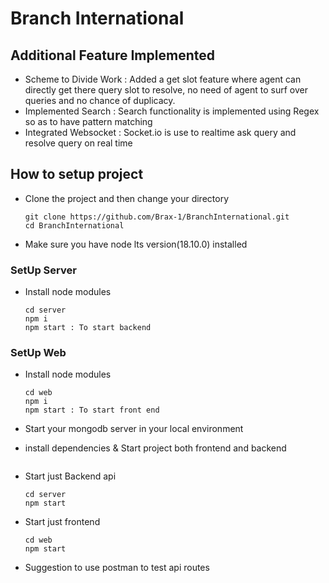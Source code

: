 # Branch International

## Additional Feature Implemented

- Scheme to Divide Work : Added a get slot feature where agent can directly get there query slot to resolve, no need of agent to surf over queries and no chance of duplicacy.
- Implemented Search : Search functionality is implemented using Regex so as to have pattern matching
- Integrated Websocket : Socket.io is use to realtime ask query and resolve query on real time

## How to setup project

- Clone the project and then change your directory

  ```
  git clone https://github.com/Brax-1/BranchInternational.git
  cd BranchInternational
  ```

- Make sure you have node lts version(18.10.0) installed

### SetUp Server
- Install node modules
  ```
  cd server
  npm i
  npm start : To start backend
  ```
### SetUp Web
- Install node modules
  ```
  cd web
  npm i
  npm start : To start front end
  ```
- Start your mongodb server in your local environment
- install dependencies & Start project both frontend and backend
  ```
- Start just Backend api
  ```
  cd server
  npm start
  ```
- Start just frontend

  ```
  cd web
  npm start
  ```

- Suggestion to use postman to test api routes

